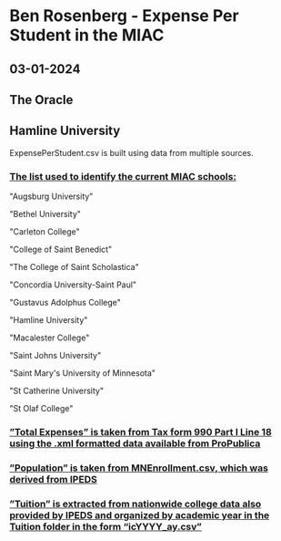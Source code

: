 
# Ben Rosenberg - Expense Per Student in the MIAC
## 03-01-2024
## The Oracle
## Hamline University

ExpensePerStudent.csv is built using data from multiple sources.

### <u>The list used to identify the current MIAC schools:</u>

"Augsburg University"

"Bethel University"      

"Carleton College"            

"College of Saint Benedict" 

"The College of Saint Scholastica"             

"Concordia University-Saint Paul"     

"Gustavus Adolphus College" 

"Hamline University"        

"Macalester College"                                  

"Saint Johns University"     

"Saint Mary's University of Minnesota"

"St Catherine University" 

"St Olaf College"            

### <u>”Total Expenses” is taken from Tax form 990 Part I Line 18 using the .xml formatted data [available from ProPublica](https://projects.propublica.org/nonprofits/organizations/410693960)</u>

### <u>”Population” is taken from MNEnrollment.csv, which was derived from [IPEDS](https://nces.ed.gov/ipeds/datacenter/InstitutionByName.aspx)</u>

### <u>”Tuition” is extracted from nationwide college data also provided by [IPEDS](https://nces.ed.gov/ipeds/datacenter/InstitutionByName.aspx) and organized by academic year in the Tuition folder in the form “icYYYY_ay.csv”</u>
